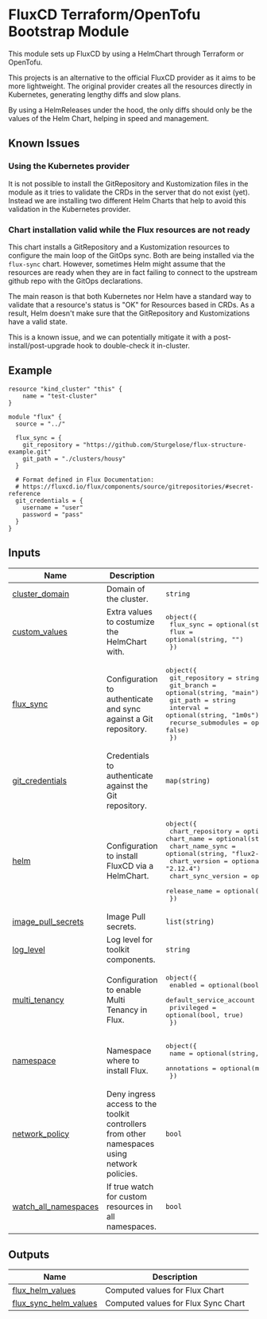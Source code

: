 # FluxCD Terraform/OpenTofu Bootstrap Module

This module sets up FluxCD by using a HelmChart through Terraform or OpenTofu.

This projects is an alternative to the official FluxCD provider as it aims to be more lightweight.
The original provider creates all the resources directly in Kubernetes, generating lengthy diffs and slow plans.

By using a HelmReleases under the hood, the only diffs should only be the values of the Helm Chart, helping in speed and management.

## Known Issues

### Using the Kubernetes provider

It is not possible to install the GitRepository and Kustomization files in the module as it tries to validate the CRDs in the server that do not exist (yet). Instead we are installing two different Helm Charts that help to avoid this validation in the Kubernetes provider.

### Chart installation valid while the Flux resources are not ready

This chart installs a GitRepository and a Kustomization resources to configure the main loop of the GitOps sync. Both are being installed via the `flux-sync` chart.
However, sometimes Helm might assume that the resources are ready when they are in fact failing to connect to the upstream github repo with the GitOps declarations.

The main reason is that both Kubernetes nor Helm have a standard way to validate that a resource's status is "OK" for Resources based in CRDs.
As a result, Helm doesn't make sure that the GitRepository and Kustomizations have a valid state.

This is a known issue, and we can potentially mitigate it with a post-install/post-upgrade hook to double-check it in-cluster.

<!-- BEGIN_TF_DOCS -->


## Example

```hcl
resource "kind_cluster" "this" {
    name = "test-cluster"
}

module "flux" {
  source = "../"

  flux_sync = {
    git_repository = "https://github.com/Sturgelose/flux-structure-example.git"
    git_path = "./clusters/housy"
  }

  # Format defined in Flux Documentation: 
  # https://fluxcd.io/flux/components/source/gitrepositories/#secret-reference
  git_credentials = {
    username = "user"
    password = "pass"
  }
}
```

## Inputs

| Name | Description | Type | Default | Required |
|------|-------------|------|---------|:--------:|
| <a name="input_cluster_domain"></a> [cluster\_domain](#input\_cluster\_domain) | Domain of the cluster. | `string` | `"cluster.local"` | no |
| <a name="input_custom_values"></a> [custom\_values](#input\_custom\_values) | Extra values to costumize the HelmChart with. | <pre>object({<br>    flux_sync = optional(string, "")<br>    flux      = optional(string, "")<br>  })</pre> | `{}` | no |
| <a name="input_flux_sync"></a> [flux\_sync](#input\_flux\_sync) | Configuration to authenticate and sync against a Git repository. | <pre>object({<br>    git_repository     = string<br>    git_branch         = optional(string, "main")<br>    git_path           = string<br>    interval           = optional(string, "1m0s")<br>    recurse_submodules = optional(bool, false)<br>  })</pre> | n/a | yes |
| <a name="input_git_credentials"></a> [git\_credentials](#input\_git\_credentials) | Credentials to authenticate against the Git repository. | `map(string)` | n/a | yes |
| <a name="input_helm"></a> [helm](#input\_helm) | Configuration to install FluxCD via a HelmChart. | <pre>object({<br>    chart_repository   = optional(string, "https://fluxcd-community.github.io/helm-charts")<br>    chart_name         = optional(string, "flux2")<br>    chart_name_sync    = optional(string, "flux2-sync")<br>    chart_version      = optional(string, "2.12.4")<br>    chart_sync_version = optional(string, "1.8.2")<br>    release_name       = optional(string, "flux-system")<br>  })</pre> | `{}` | no |
| <a name="input_image_pull_secrets"></a> [image\_pull\_secrets](#input\_image\_pull\_secrets) | Image Pull secrets. | `list(string)` | `[]` | no |
| <a name="input_log_level"></a> [log\_level](#input\_log\_level) | Log level for toolkit components. | `string` | `"info"` | no |
| <a name="input_multi_tenancy"></a> [multi\_tenancy](#input\_multi\_tenancy) | Configuration to enable Multi Tenancy in Flux. | <pre>object({<br>    enabled                 = optional(bool, false)<br>    default_service_account = optional(string, "default")<br>    privileged              = optional(bool, true)<br>  })</pre> | `{}` | no |
| <a name="input_namespace"></a> [namespace](#input\_namespace) | Namespace where to install Flux. | <pre>object({<br>    name        = optional(string, "flux-system")<br>    annotations = optional(map(string), {})<br>  })</pre> | `{}` | no |
| <a name="input_network_policy"></a> [network\_policy](#input\_network\_policy) | Deny ingress access to the toolkit controllers from other namespaces using network policies. | `bool` | `true` | no |
| <a name="input_watch_all_namespaces"></a> [watch\_all\_namespaces](#input\_watch\_all\_namespaces) | If true watch for custom resources in all namespaces. | `bool` | `true` | no |

## Outputs

| Name | Description |
|------|-------------|
| <a name="output_flux_helm_values"></a> [flux\_helm\_values](#output\_flux\_helm\_values) | Computed values for Flux Chart |
| <a name="output_flux_sync_helm_values"></a> [flux\_sync\_helm\_values](#output\_flux\_sync\_helm\_values) | Computed values for Flux Sync Chart |  
<!-- END_TF_DOCS -->